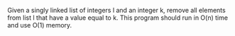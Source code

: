 Given a singly linked list of integers l and an integer k, remove all elements from list l that have a value equal to k.
This program should run in O(n) time and use O(1) memory.